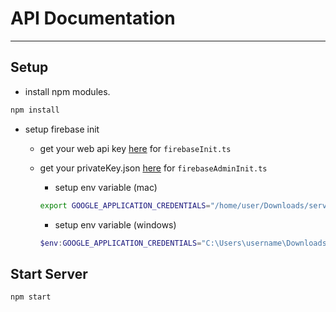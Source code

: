 # API Documentation

---

## Setup

- install npm modules.

```bash
npm install
```

- setup firebase init

  - get your web api key [here](https://console.firebase.google.com/project/jll-service/settings/general) for `firebaseInit.ts`
  - get your privateKey.json [here](https://console.firebase.google.com/project/jll-service/settings/serviceaccounts/adminsdk) for `firebaseAdminInit.ts`

    - setup env variable (mac)

    ```bash
    export GOOGLE_APPLICATION_CREDENTIALS="/home/user/Downloads/service-account-file.json"
    ```

    - setup env variable (windows)

    ```powershell
    $env:GOOGLE_APPLICATION_CREDENTIALS="C:\Users\username\Downloads\service-account-file.json"
    ```

## Start Server

```bash
npm start
```
